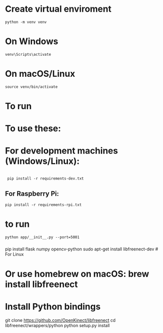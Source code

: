 # Create virtual enviroment
```
python -m venv venv
```


# On Windows
```
venv\Scripts\activate

```

# On macOS/Linux
```
source venv/bin/activate
```

# To run

# To use these:

# For development machines (Windows/Linux):

```

 pip install -r requirements-dev.txt

```
## For Raspberry Pi:

```
pip install -r requirements-rpi.txt

```

# to run
```
python app/__init__.py --port=5001

```
###

pip install flask numpy opencv-python
sudo apt-get install libfreenect-dev  # For Linux
# Or use homebrew on macOS: brew install libfreenect

# Install Python bindings
git clone https://github.com/OpenKinect/libfreenect
cd libfreenect/wrappers/python
python setup.py install

